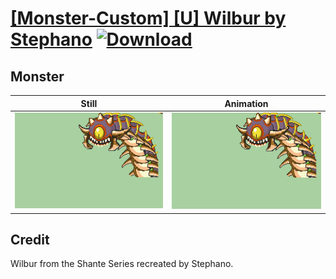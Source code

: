 # [\[Monster-Custom\] \[U\] Wilbur by Stephano](./) [![Download](https://img.shields.io/badge/Download--red?style=social&logo=github)](https://minhaskamal.github.io/DownGit/#/home?url=https://github.com/Klokinator/FE-Repo/tree/main/Battle%20Animations%2FMonsters%20-%20Dragons%20and%20Special%2F%5BMonster-Custom%5D%20%5BU%5D%20Wilbur%20by%20Stephano%2F8.%20Monster%20(Bite))

## Monster

| Still | Animation |
| :---: | :-------: |
| ![Monster still](./Monster_000.png) | ![Monster](./Monster.gif) |

## Credit

Wilbur from the Shante Series recreated by Stephano.
